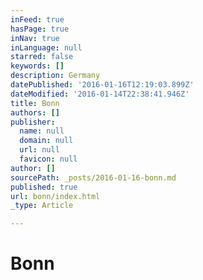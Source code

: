 ```yaml
---
inFeed: true
hasPage: true
inNav: true
inLanguage: null
starred: false
keywords: []
description: Germany
datePublished: '2016-01-16T12:19:03.899Z'
dateModified: '2016-01-14T22:38:41.946Z'
title: Bonn
authors: []
publisher:
  name: null
  domain: null
  url: null
  favicon: null
author: []
sourcePath: _posts/2016-01-16-bonn.md
published: true
url: bonn/index.html
_type: Article

---
```

# Bonn